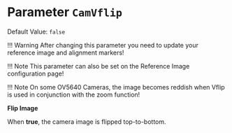 # Parameter `CamVflip`
Default Value: `false`

!!! Warning
    After changing this parameter you need to update your reference image and alignment markers!

!!! Note
    This parameter can also be set on the Reference Image configuration page!

!!! Note
    On some OV5640 Cameras, the image becomes reddish when Vflip is used in conjunction with the zoom function!

**Flip Image**

When **true**, the camera image is flipped top-to-bottom.
